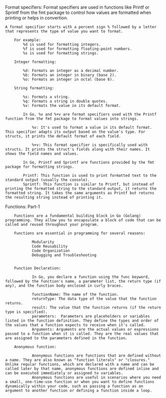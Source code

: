 Format specifiers:
    Format specifiers are used in functions like Printf or Sprintf from the fmt package to control how values are formatted when printing or helps in convertion.

    A format specifier starts with a percent sign % followed by a letter that represents the type of value you want to format. 

        For example:
            %d is used for formatting integers.
            %f is used for formatting floating-point numbers.
            %s is used for formatting strings.

        Integer formatting:

            %d: Formats an integer as a decimal number.
            %b: Formats an integer in binary (base 2).
            %o: Formats an integer in octal (base 8).

        String formatting:

            %s: Formats a string.
            %q: Formats a string in double quotes.
            %v: Formats the value in its default format.

            In Go, %v and %+v are format specifiers used with the Printf function from the fmt package to format values into strings.

                %v: It's used to format a value in its default format. This specifier adapts its output based on the value's type. For structs, it prints the default format of each field.

                %+v: This format specifier is specifically used with structs. It prints the struct's fields along with their names. It shows the field names and values.

            In Go, Printf and Sprintf are functions provided by the fmt package for formatting strings.

            Printf: This function is used to print formatted text to the standard output (usually the console).
            Sprintf: This function is similar to Printf, but instead of printing the formatted string to the standard output, it returns the formatted string. It takes the same arguments as Printf but returns the resulting string instead of printing it.


Functions: Part-1

        Functions are a fundamental building block in Go (Golang) programming. They allow you to encapsulate a block of code that can be called and reused throughout your program.

        Functions are essential in programming for several reasons:

                Modularity
                Code Reusability
                Code Organization
                Debugging and Troubleshooting


        Function Declaration:

                In Go, you declare a function using the func keyword, followed by the function's name, a parameter list, the return type (if any), and the function body enclosed in curly braces.

                functionName: The name of the function.
                returnType: The data type of the value that the function returns.
                result: The value that the function returns (if the return type is specified).
                parameters:  Parameters are placeholders or variables listed in the function definition. They define the types and order of the values that a function expects to receive when it's called. 
                Arguments: Arguments are the actual values or expressions passed to a function when it is called. They are the real values that are assigned to the parameters defined in the function.

        Anonymous function:
        
                Anonymous functions are functions that are defined without a name. They are also known as "function literals" or "closures." Unlike regular functions, which are declared with a name and can be called later by that name, anonymous functions are defined inline and can be executed immediately or assigned to variables.
                Anonymous functions are useful in scenarios where you need a small, one-time-use function or when you want to define functions dynamically within your code, such as passing a function as an argument to another function or defining a function inside a loop.

